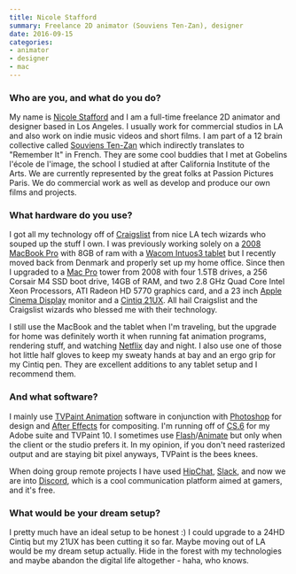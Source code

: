 ```yaml
---
title: Nicole Stafford
summary: Freelance 2D animator (Souviens Ten-Zan), designer
date: 2016-09-15
categories:
- animator
- designer
- mac
---
```


### Who are you, and what do you do?

My name is [Nicole Stafford](http://nicole-stafford.tumblr.com/ "Nicole's website.") and I am a full-time freelance 2D animator and designer based in Los Angeles. I usually work for commercial studios in LA and also work on indie music videos and short films. I am part of a 12 brain collective called [Souviens Ten-Zan](http://www.souvienstenzan.com/ "An animation collective.") which indirectly translates to "Remember It" in French. They are some cool buddies that I met at Gobelins l'école de l'image, the school I studied at after California Institute of the Arts. We are currently represented by the great folks at Passion Pictures Paris. We do commercial work as well as develop and produce our own films and projects.

### What hardware do you use?

I got all my technology off of [Craigslist][] from nice LA tech wizards who souped up the stuff I own. I was previously working solely on a [2008 MacBook Pro][macbook-pro] with 8GB of ram with a [Wacom Intuos3 tablet][intuos] but I recently moved back from Denmark and properly set up my home office. Since then I upgraded to a [Mac Pro][mac-pro] tower from 2008 with four 1.5TB drives, a 256 Corsair M4 SSD boot drive, 14GB of RAM, and two 2.8 GHz Quad Core Intel Xeon Processors, ATI Radeon HD 5770 graphics card, and a 23 inch [Apple Cinema Display][cinema-display] monitor and a [Cintiq 21UX][cintiq]. All hail Craigslist and the Craigslist wizards who blessed me with their technology.

I still use the MacBook and the tablet when I'm traveling, but the upgrade for home was definitely worth it when running fat animation programs, rendering stuff, and watching [Netflix][] day and night. I also use one of those hot little half gloves to keep my sweaty hands at bay and an ergo grip for my Cintiq pen. They are excellent additions to any tablet setup and I recommend them.

### And what software?

I mainly use [TVPaint Animation][tvpaint-animation] software in conjunction with [Photoshop][] for design and [After Effects][after-effects] for compositing. I'm running off of [CS.6][creative-suite] for my Adobe suite and TVPaint 10. I sometimes use [Flash][]/[Animate][] but only when the client or the studio prefers it. In my opinion, if you don't need rasterized output and are staying bit pixel anyways, TVPaint is the bees knees.

When doing group remote projects I have used [HipChat][], [Slack][], and now we are into [Discord][], which is a cool communication platform aimed at gamers, and it's free.

### What would be your dream setup?

I pretty much have an ideal setup to be honest :) I could upgrade to a 24HD Cintiq but my 21UX has been cutting it so far. Maybe moving out of LA would be my dream setup actually. Hide in the forest with my technologies and maybe abandon the digital life altogether - haha, who knows.

[after-effects]: https://www.adobe.com/products/aftereffects.html "Motion graphics and video editing software."
[animate]: https://en.wikipedia.org/wiki/Adobe_Animate "A vector animation suite."
[cinema-display]: https://en.wikipedia.org/wiki/Apple_Cinema_Display "An LCD display."
[cintiq]: https://www.wacom.com/en-us/us/cintiq "A computer screen you can draw on."
[craigslist]: https://geo.craigslist.org/ "A classifieds service."
[creative-suite]: https://www.adobe.com/creativecloud.html "A collection of design tools."
[discord]: https://discord.com/ "A voice and text chat service."
[flash]: https://en.wikipedia.org/wiki/Adobe_Flash "A software and animation editor."
[hipchat]: http://web.archive.org/web/20170905004635/https://www.hipchat.com/ "A hosted IM and file service."
[intuos]: https://www.wacom.com/en-us/products/pen-tablets/wacom-intuos "A pen tablet."
[mac-pro]: https://www.apple.com/mac-pro/ "The Intel-based Mac tower computer."
[macbook-pro]: https://www.apple.com/macbook-pro/ "A laptop."
[netflix]: http://web.archive.org/web/20221226033709/https://www.netflix.com/ "A movie rental and streaming service."
[photoshop]: https://www.adobe.com/products/photoshop.html "A bitmap image editor."
[slack]: https://slack.com/intl/ja-jp/ "A collaboration service."
[tvpaint-animation]: https://tvpaint.com/ "A 2D animation suite."
